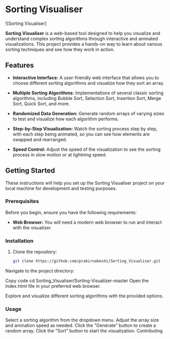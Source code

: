 
# Sorting Visualiser

![Sorting Visualiser]

**Sorting Visualiser** is a web-based tool designed to help you visualize and understand complex sorting algorithms through interactive and animated visualizations. This project provides a hands-on way to learn about various sorting techniques and see how they work in action.

## Features

- **Interactive Interface:** A user-friendly web interface that allows you to choose different sorting algorithms and visualize how they sort an array.

- **Multiple Sorting Algorithms:** Implementations of several classic sorting algorithms, including Bubble Sort, Selection Sort, Insertion Sort, Merge Sort, Quick Sort, and more.

- **Randomized Data Generation:** Generate random arrays of varying sizes to test and visualize how each algorithm performs.

- **Step-by-Step Visualization:** Watch the sorting process step by step, with each step being animated, so you can see how elements are swapped and rearranged.

- **Speed Control:** Adjust the speed of the visualization to see the sorting process in slow motion or at lightning speed.

## Getting Started

These instructions will help you set up the Sorting Visualiser project on your local machine for development and testing purposes.

### Prerequisites

Before you begin, ensure you have the following requirements:

- **Web Browser:** You will need a modern web browser to run and interact with the visualizer.

### Installation

1. Clone the repository:

   ```bash
   git clone https://github.com/prakirnakeshi/Sorting_Visualiser.git

Navigate to the project directory:

Copy code
cd Sorting_Visualiser/Sorting-Visualizer-master
Open the index.html file in your preferred web browser.

Explore and visualize different sorting algorithms with the provided options.

### Usage
Select a sorting algorithm from the dropdown menu.
Adjust the array size and animation speed as needed.
Click the "Generate" button to create a random array.
Click the "Sort" button to start the visualization.
Contributing
